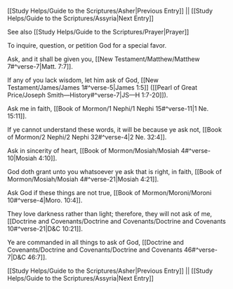 [[Study Helps/Guide to the Scriptures/Asher|Previous Entry]]  ||  [[Study Helps/Guide to the Scriptures/Assyria|Next Entry]]

 See also [[Study Helps/Guide to the Scriptures/Prayer|Prayer]]

 To inquire, question, or petition God for a special favor.

 Ask, and it shall be given you, [[New Testament/Matthew/Matthew 7#^verse-7|Matt. 7:7]].

 If any of you lack wisdom, let him ask of God, [[New Testament/James/James 1#^verse-5|James 1:5]] ([[Pearl of Great Price/Joseph Smith—History#^verse-7|JS—H 1:7-20]]).

 Ask me in faith, [[Book of Mormon/1 Nephi/1 Nephi 15#^verse-11|1 Ne. 15:11]].

 If ye cannot understand these words, it will be because ye ask not, [[Book of Mormon/2 Nephi/2 Nephi 32#^verse-4|2 Ne. 32:4]].

 Ask in sincerity of heart, [[Book of Mormon/Mosiah/Mosiah 4#^verse-10|Mosiah 4:10]].

 God doth grant unto you whatsoever ye ask that is right, in faith, [[Book of Mormon/Mosiah/Mosiah 4#^verse-21|Mosiah 4:21]].

 Ask God if these things are not true, [[Book of Mormon/Moroni/Moroni 10#^verse-4|Moro. 10:4]].

 They love darkness rather than light; therefore, they will not ask of me, [[Doctrine and Covenants/Doctrine and Covenants/Doctrine and Covenants 10#^verse-21|D&C 10:21]].

 Ye are commanded in all things to ask of God, [[Doctrine and Covenants/Doctrine and Covenants/Doctrine and Covenants 46#^verse-7|D&C 46:7]].

[[Study Helps/Guide to the Scriptures/Asher|Previous Entry]]  ||  [[Study Helps/Guide to the Scriptures/Assyria|Next Entry]]